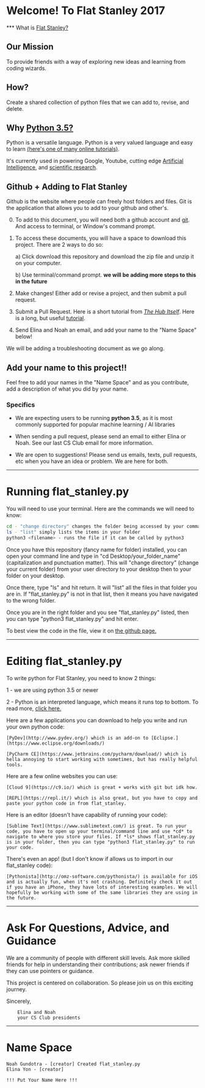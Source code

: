 
# Welcome! To Flat Stanley 2017

*** What is [Flat Stanley?](https://www.flatstanley.com/about)

## Our Mission

To provide friends with a way of exploring new ideas and learning from coding wizards.

## How?

Create a shared collection of python files that we can add to, revise, and delete.

## Why [Python 3.5?](https://www.python.org/downloads/)

Python is a versatile language. Python is a very valued language and easy to learn [(here's one of many online tutorials)](https://www.codecademy.com/).

It's currently used in powering Google, Youtube, cutting edge [Artificial Intelligence](https://www.tensorflow.org/), and [scientific research](https://github.com/ipython/ipython/wiki/A-gallery-of-interesting-IPython-Notebooks).


## Github + Adding to Flat Stanley

Github is the website where people can freely host folders and files.
Git is the application that allows you to add to your github and other's.

0) To add to this document, you will need both a github account and [git](https://git-scm.com/downloads). And access to terminal, or Window's command prompt.

1) To access these documents, you will have a space to download this project. There are 2 ways to do so:

    a) Click download this repository and download the zip file and unzip it on your computer.
    
    b) Use terminal/command prompt. **we will be adding more steps to this in the future**
    
2) Make changes! Either add or revise a project, and then submit a pull request.

3) Submit a Pull Request. Here is a short tutorial from [*The Hub Itself*](https://try.github.io/levels/1/challenges/1). Here is a long, but useful [tutorial](https://www.atlassian.com/git/tutorials/learn-git-with-bitbucket-cloud/git-branch-to-merge). 

4) Send Elina and Noah an email, and add your name to the "Name Space" below!

We will be adding a troubleshooting document as we go along.

## Add your name to this project!!

Feel free to add your names in the "Name Space" and as you contribute, add a description of what you did by your name.

### Specifics

* We are expecting users to be running **python 3.5**, as it is most commonly supported for popular machine learning / AI libraries

* When sending a pull request, please send an email to either Elina or Noah. See our last CS Club email for more information.

* We are open to suggestions! Please send us emails, texts, pull requests, etc when you have an idea or problem. We are here for both.

---

# Running flat_stanley.py

You will need to use your terminal. Here are the commands we will need to know:
```bash
cd - "change directory" changes the folder being accessed by your command line
ls - "list" simply lists the items in your folder
python3 <filename> - runs the file if it can be called by python3
```

Once you have this repository (fancy name for folder) installed, you can open your command line and type in "cd Desktop/your_folder_name" (capitalization and punctuation matter). This will "change directory" (change your current folder) from  your user directory to your desktop then to your folder on your desktop.

Once there, type "ls" and hit return. It will "list" all the files in that folder you are in. If "flat_stanley.py" is not in that list, then it means you have navigated to the wrong folder.

Once you are in the right folder and you see "flat_stanley.py" listed, then you can type "python3 flat_stanley.py" and hit enter.

To best view the code in the file, view it on [the github page.](https://github.com/ngundotra/FlatStanley/blob/master/flat_stanley.py)


---

# Editing flat_stanley.py

To write python for Flat Stanley, you need to know 2 things:

1 - we are using python 3.5 or newer

2 - Python is an interpreted language, which means it runs top to bottom. To read more, [click here.](https://wiki.python.org/moin/BeginnersGuide/NonProgrammers)

Here are a few applications you can download to help you write and run your own python code:
    
    [PyDev](http://www.pydev.org/) which is an add-on to [Eclipse.](https://www.eclipse.org/downloads/)

    [PyCharm CE](https://www.jetbrains.com/pycharm/download/) which is hella annoying to start working with sometimes, but has really helpful tools.

Here are a few online websites you can use:

    [Cloud 9](https://c9.io/) which is great + works with git but idk how.

    [REPL](https://repl.it/) which is also great, but you have to copy and paste your python code in from flat_stanley.

Here is an editor (doesn't have capability of running your code):
    
    [Sublime Text](https://www.sublimetext.com/) is great. To run your code, you have to open up your terminal/command line and use *cd* to navigate to where you store your files. If *ls* shows flat_stanley.py is in your folder, then you can type "python3 flat_stanley.py" to run your code.

There's even an app! (but I don't know if allows us to import in our flat_stanley code):

    [Pythonista](http://omz-software.com/pythonista/) is available for iOS and is actually fun, when it's not crashing. Definitely check it out if you have an iPhone, they have lots of interesting examples. We will hopefully be working with some of the same libraries they are using in the future.


--- 

# Ask For Questions, Advice, and Guidance

We are a community of people with different skill levels. Ask more skilled friends for help in understanding their contributions; ask newer friends if they can use pointers or guidance. 

This project is centered on collaboration. So please join us on this exciting journey. 

Sincerely,
```
    Elina and Noah
    your CS Club presidents
```

---

# Name Space

```
Noah Gundotra - [creator] Created flat_stanley.py
Elina Yon - [creator]

!!! Put Your Name Here !!!
```
